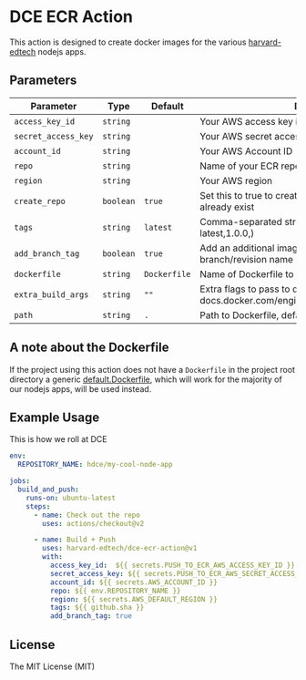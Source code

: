 # DCE ECR Action

This action is designed to create docker images for the various
[harvard-edtech](https://github.com/harvard-edtech) nodejs apps.


## Parameters
| Parameter | Type | Default | Description |
|-----------|------|---------|-------------|
| `access_key_id` | `string` | | Your AWS access key id |
| `secret_access_key` | `string` | | Your AWS secret access key |
| `account_id` | `string` | | Your AWS Account ID |
| `repo` | `string` | | Name of your ECR repository |
| `region` | `string` | | Your AWS region |
| `create_repo` | `boolean` | `true` | Set this to true to create the repository if it does not already exist |
| `tags` | `string` | `latest` | Comma-separated string of ECR image tags (ex latest,1.0.0,) |
| `add_branch_tag` | `boolean` | `true` | Add an additional image tag based on the branch/revision name |
| `dockerfile` | `string` | `Dockerfile` | Name of Dockerfile to use |
| `extra_build_args` | `string` | `""` | Extra flags to pass to docker build (see docs.docker.com/engine/reference/commandline/build) |
| `path` | `string` | `.` | Path to Dockerfile, defaults to the working directory |

## A note about the Dockerfile

If the project using this action does not have a `Dockerfile` in the project root directory
a generic [default.Dockerfile](default.Dockerfile), which will work for the majority of our nodejs apps, will
be used instead.

## Example Usage

This is how we roll at DCE

```yaml
env:
  REPOSITORY_NAME: hdce/my-cool-node-app

jobs:
  build_and_push:
    runs-on: ubuntu-latest
    steps:
      - name: Check out the repo
        uses: actions/checkout@v2

      - name: Build + Push
        uses: harvard-edtech/dce-ecr-action@v1
        with:
          access_key_id:  ${{ secrets.PUSH_TO_ECR_AWS_ACCESS_KEY_ID }}
          secret_access_key: ${{ secrets.PUSH_TO_ECR_AWS_SECRET_ACCESS_KEY }}
          account_id: ${{ secrets.AWS_ACCOUNT_ID }}
          repo: ${{ env.REPOSITORY_NAME }}
          region: ${{ secrets.AWS_DEFAULT_REGION }}
          tags: ${{ github.sha }}
          add_branch_tag: true
```

## License
The MIT License (MIT)

